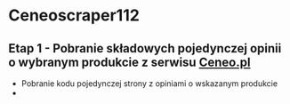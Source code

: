 # Ceneoscraper112
## Etap 1 - Pobranie składowych pojedynczej opinii o wybranym produkcie z serwisu [Ceneo.pl](https://www.ceneo.pl)
* Pobranie kodu pojedynczej strony z opiniami o wskazanym produkcie
* 